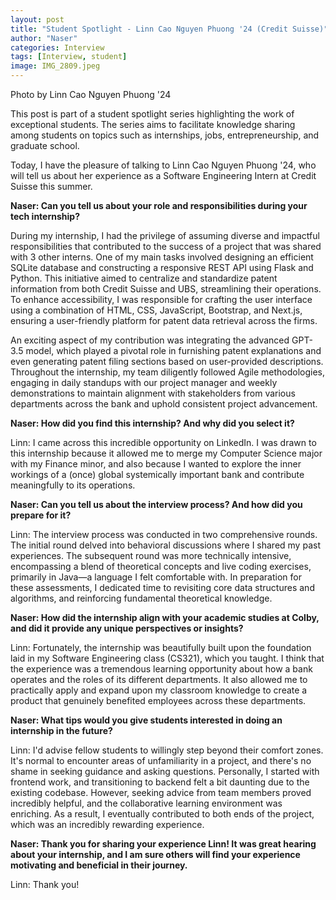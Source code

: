 ```yaml
---
layout: post
title: "Student Spotlight - Linn Cao Nguyen Phuong '24 (Credit Suisse)"
author: "Naser"
categories: Interview
tags: [Interview, student]
image: IMG_2809.jpeg
---
```

Photo by Linn Cao Nguyen Phuong '24
  

This post is part of a student spotlight series highlighting the work of exceptional students.  The series aims to facilitate knowledge sharing among students on topics such as internships, jobs, entrepreneurship, and graduate school.  


Today, I have the pleasure of talking to Linn Cao Nguyen Phuong '24, who will tell us about her experience as a Software Engineering Intern at Credit Suisse this summer.


**Naser: Can you tell us about your role and responsibilities during your tech internship?**

During my internship, I had the privilege of assuming diverse and impactful responsibilities that contributed to the success of a project that was shared with 3 other interns. One of my main tasks involved designing an efficient SQLite database and constructing a responsive REST API using Flask and Python. This initiative aimed to centralize and standardize patent information from both Credit Suisse and UBS, streamlining their operations. To enhance accessibility, I was responsible for crafting the user interface using a combination of HTML, CSS, JavaScript, Bootstrap, and Next.js, ensuring a user-friendly platform for patent data retrieval across the firms. 

An exciting aspect of my contribution was integrating the advanced GPT-3.5 model, which played a pivotal role in furnishing patent explanations and even generating patent filing sections based on user-provided descriptions. Throughout the internship, my team diligently followed Agile methodologies, engaging in daily standups with our project manager and weekly demonstrations to maintain alignment with stakeholders from various departments across the bank and uphold consistent project advancement.

**Naser: How did you find this internship? And why did you select it?**

Linn: I came across this incredible opportunity on LinkedIn. I was drawn to this internship because it allowed me to merge my Computer Science major with my Finance minor, and also because I wanted to explore the inner workings of a (once) global systemically important bank and contribute meaningfully to its operations.

**Naser: Can you tell us about the interview process? And how did you prepare for it?**

Linn: The interview process was conducted in two comprehensive rounds. The initial round delved into behavioral discussions where I shared my past experiences. The subsequent round was more technically intensive, encompassing a blend of theoretical concepts and live coding exercises, primarily in Java—a language I felt comfortable with. In preparation for these assessments, I dedicated time to revisiting core data structures and algorithms, and reinforcing fundamental theoretical knowledge.

**Naser: How did the internship align with your academic studies at Colby, and did it provide any unique perspectives or insights?**

Linn: Fortunately, the internship was beautifully built upon the foundation laid in my Software Engineering class (CS321), which you taught. I think that the experience was a tremendous learning opportunity about how a bank operates and the roles of its different departments. It also allowed me to practically apply and expand upon my classroom knowledge to create a product that genuinely benefited employees across these departments.

**Naser: What tips would you give students interested in doing an internship in the future?**

Linn: I'd advise fellow students to willingly step beyond their comfort zones. It's normal to encounter areas of unfamiliarity in a project, and there's no shame in seeking guidance and asking questions. Personally, I started with frontend work, and transitioning to backend felt a bit daunting due to the existing codebase. However, seeking advice from team members proved incredibly helpful, and the collaborative learning environment was enriching. As a result, I eventually contributed to both ends of the project, which was an incredibly rewarding experience.


**Naser:  Thank you for sharing your experience Linn!  It was great hearing about your internship, and I am sure others will find your experience motivating and beneficial in their journey.**


Linn: Thank you! 
